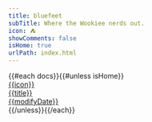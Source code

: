 ```yaml
---
title: bluefeet
subTitle: Where the Wookiee nerds out.
icon: ⛺
showComments: false
isHome: true
urlPath: index.html
---
```


<div class="docs">
{{#each docs}}{{#unless isHome}}
  <a href="{{urlPath}}">
    <div class="doc">
      <div class="doc-icon">{{icon}}</div>
      <div class="doc-title">{{title}}</div>
      <div class="doc-date">{{modifyDate}}</div>
    </div>
  </a>
{{/unless}}{{/each}}
</div>
